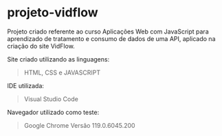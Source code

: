 # projeto-vidflow
Projeto criado referente ao curso Aplicações Web com JavaScript para aprendizado de tratamento e consumo de dados de uma API, aplicado na criação do site VidFlow. 

Site criado utilizando as linguagens:
> HTML, CSS e JAVASCRIPT

IDE utilizada:
> Visual Studio Code

Navegador utilizado como teste:
> Google Chrome Versão 119.0.6045.200
